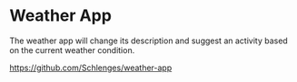 # Weather App

The weather app will change its description and suggest an activity based on the current weather condition.

https://github.com/Schlenges/weather-app

